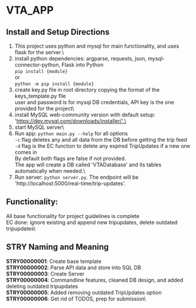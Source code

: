 # VTA_APP
## Install and Setup Directions
1. This project uses python and mysql for main functionality, and uses flask for the server.\
2. install python dependencies: argparse, requests, json, mysql-connector-python, Flask into Python\
`pip install {module}`\
or\
`python -m pip install {module}`
3. create key.py file in root directory copying the format of the keys_template.py file\
user and password is for mysql DB credentials, API key is the one provided for the project\
4. install MySQL web-community version with default setup: 'https://dev.mysql.com/downloads/installer/'.\
5. start MySQL server\
6. Run app: `python main.py --help` for all options\
`-c` flag deletes any and all data from the DB before getting the trip feed\
`-d` flag is the EC function to delete any expired TripUpdates if a new one comes in\
By default both flags are false if not provided.\
The app will create a DB called 'VTADatabase' and its tables automatically when needed.\
7. Run server: `python server.py`. The endpoint will be 'http://localhost:5000/real-time/trip-updates'.

## Functionality:
All base functionality for project guidelines is complete\
EC done: ignore existing and append new tripupdates, delete outdated tripupdates\\

## STRY Naming and Meaning
**STRY00000001**: Create base template\
**STRY00000002**: Parse API data and store into SQL DB\
**STRY00000003**: Create Server\
**STRY00000004**: Commandline features, cleaned DB design, and added deleting outdated tripupdates\
**STRY00000005**: Added removing outdated TripUpdates option\
**STRY00000006**: Get rid of TODOS, prep for submission\
